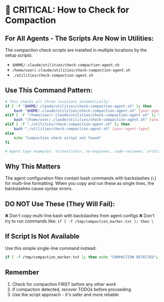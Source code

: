 # 🚨 CRITICAL: How to Check for Compaction

## For All Agents - The Scripts Are Now in Utilities:

The compaction check scripts are installed in multiple locations by the setup scripts:
- `$HOME/.claude/utilities/check-compaction-agent.sh`
- `/home/user/.claude/utilities/check-compaction-agent.sh`  
- `./utilities/check-compaction-agent.sh`

## Use This Command Pattern:

```bash
# This checks all three locations automatically:
if [ -f "$HOME/.claude/utilities/check-compaction-agent.sh" ]; then
    bash "$HOME/.claude/utilities/check-compaction-agent.sh" [your-agent-type]
elif [ -f "/home/user/.claude/utilities/check-compaction-agent.sh" ]; then
    bash "/home/user/.claude/utilities/check-compaction-agent.sh" [your-agent-type]
elif [ -f "./utilities/check-compaction-agent.sh" ]; then
    bash "./utilities/check-compaction-agent.sh" [your-agent-type]
else
    echo "Compaction check script not found"
fi

# Agent type examples: orchestrator, sw-engineer, code-reviewer, architect
```

## Why This Matters

The agent configuration files contain bash commands with backslashes (`\`) for multi-line formatting. When you copy and run these as single lines, the backslashes cause syntax errors.

## DO NOT Use These (They Will Fail):

❌ Don't copy multi-line bash with backslashes from agent configs
❌ Don't try to run commands like: `if [ -f /tmp/compaction_marker.txt ]; then \`

## If Script Is Not Available

Use this simple single-line command instead:
```bash
if [ -f /tmp/compaction_marker.txt ]; then echo "COMPACTION DETECTED"; cat /tmp/compaction_marker.txt; rm -f /tmp/compaction_marker.txt; echo "RECOVER TODOs NOW"; exit 0; else echo "No compaction"; fi
```

## Remember

1. Check for compaction FIRST before any other work
2. If compaction detected, recover TODOs before proceeding
3. Use the script approach - it's safer and more reliable